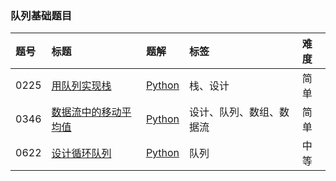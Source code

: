 ### 队列基础题目

| 题号 | 标题                                                                                  | 题解                                                                                                                                                                        | 标签                     | 难度 |
| :--- | :------------------------------------------------------------------------------------ | :-------------------------------------------------------------------------------------------------------------------------------------------------------------------------- | :----------------------- | :--- |
| 0225 | [用队列实现栈](https://leetcode.cn/problems/implement-stack-using-queues/)            | [Python](https://github.com/itcharge/LeetCode-Py/blob/main/Solutions/0225.%20%E7%94%A8%E9%98%9F%E5%88%97%E5%AE%9E%E7%8E%B0%E6%A0%88.md)                                     | 栈、设计                 | 简单 |
| 0346 | [数据流中的移动平均值](https://leetcode.cn/problems/moving-average-from-data-stream/) | [Python](https://github.com/itcharge/LeetCode-Py/blob/main/Solutions/0346.%20%E6%95%B0%E6%8D%AE%E6%B5%81%E4%B8%AD%E7%9A%84%E7%A7%BB%E5%8A%A8%E5%B9%B3%E5%9D%87%E5%80%BC.md) | 设计、队列、数组、数据流 | 简单 |
| 0622 | [设计循环队列](https://leetcode.cn/problems/design-circular-queue/)                   | [Python](https://github.com/itcharge/LeetCode-Py/blob/main/Solutions/0622.%20%E8%AE%BE%E8%AE%A1%E5%BE%AA%E7%8E%AF%E9%98%9F%E5%88%97.md)                                     | 队列                     | 中等 |

